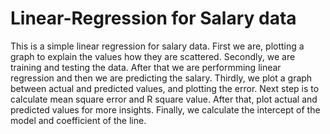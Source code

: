 # Linear-Regression for Salary data
This is a simple linear regression for salary data. First we are, plotting a graph to explain the values how they are scattered. 
Secondly, we are training and testing the data. After that we are performming linear regression and then we are predicting the salary. Thirdly, we plot a graph between actual and predicted values, and plotting the error. Next step is to calculate mean square error and R square value. After that, plot actual and predicted values for more insights. Finally, we calculate the intercept of the model and coefficient of the line.
